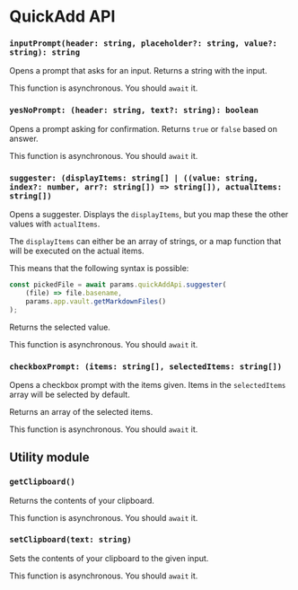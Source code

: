 # QuickAdd API
### `inputPrompt(header: string, placeholder?: string, value?: string): string`
Opens a prompt that asks for an input. Returns a string with the input.

This function is asynchronous. You should ``await`` it.

### `yesNoPrompt: (header: string, text?: string): boolean`
Opens a prompt asking for confirmation. Returns `true` or `false` based on answer.

This function is asynchronous. You should ``await`` it.

### `suggester: (displayItems: string[] | ((value: string, index?: number, arr?: string[]) => string[]), actualItems: string[])`
Opens a suggester. Displays the `displayItems`, but you map these the other values with `actualItems`.

The ``displayItems`` can either be an array of strings, or a map function that will be executed on the actual items.

This means that the following syntax is possible:
````js
const pickedFile = await params.quickAddApi.suggester(
    (file) => file.basename,
    params.app.vault.getMarkdownFiles()
);
````

Returns the selected value.

This function is asynchronous. You should ``await`` it.

### `checkboxPrompt: (items: string[], selectedItems: string[])`
Opens a checkbox prompt with the items given. Items in the `selectedItems` array will be selected by default.

Returns an array of the selected items.

This function is asynchronous. You should ``await`` it.

## Utility module
### ``getClipboard()``
Returns the contents of your clipboard.

This function is asynchronous. You should ``await`` it.

### ``setClipboard(text: string)``
Sets the contents of your clipboard to the given input.

This function is asynchronous. You should ``await`` it.
